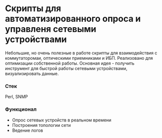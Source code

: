 # Скрипты для автоматизированного опроса и управленя сетевыми устройствами
Небольшие, но очень полезные в работе скрипты для взаимодействия с коммутаторомаи, оптическими приемниками и ИБП.
Реализовано для оптимизации собственной работы. Основная идея - получить инструмент для быстрой работы сетевыми устройствами, визуализировать данные.

### Стек
Perl, SNMP

### Функционал
- Опрос сетевых устройств в реальном времени
- Построения топологии сети 
- Ведение логов
